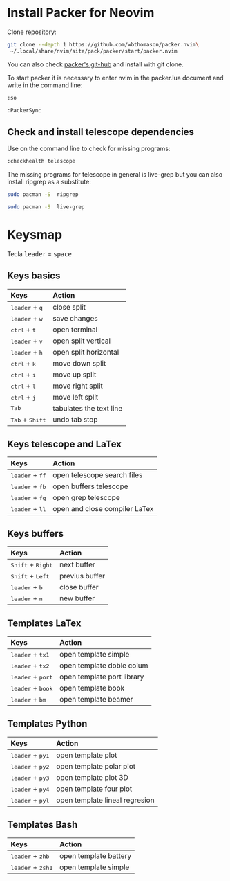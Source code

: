 #   Install Packer for Neovim


Clone repository:

```sh
git clone --depth 1 https://github.com/wbthomason/packer.nvim\
 ~/.local/share/nvim/site/pack/packer/start/packer.nvim
```
You can also check [packer's git-hub](https://github.com/wbthomason/packer.nvim) and install with git clone.

To start packer it is necessary to enter nvim in the packer.lua document and write in the command line:
```sh
:so
```
```sh
:PackerSync 
```

##  Check and install telescope dependencies

Use on the command line to check for missing programs:
```sh
:checkhealth telescope  
```

The missing programs for telescope in general is live-grep but you can also install ripgrep as a substitute:
```sh
sudo pacman -S  ripgrep
```
```sh
sudo pacman -S  live-grep
```

#   Keysmap

Tecla  <kbd>leader</kbd> = <kbd>space</kbd>

##  Keys basics
| Keys | Action |
|:-|:-|
|<kbd>leader</kbd> + <kbd>q</kbd>|close split
|<kbd>leader</kbd> + <kbd>w</kbd>|save changes
|<kbd>ctrl</kbd> + <kbd>t</kbd>|open terminal
|<kbd>leader</kbd> + <kbd>v</kbd>|open split vertical
|<kbd>leader</kbd> + <kbd>h</kbd>|open split horizontal
|<kbd>ctrl</kbd> + <kbd>k</kbd>|move down split
|<kbd>ctrl</kbd> + <kbd>i</kbd>|move up split
|<kbd>ctrl</kbd> + <kbd>l</kbd>|move right split
|<kbd>ctrl</kbd> + <kbd>j</kbd>|move left split
|<kbd>Tab</kbd> | tabulates the text line
|<kbd>Tab</kbd> + <kbd>Shift</kbd>| undo tab stop


##  Keys telescope and LaTex
| Keys | Action |
|:-|:-|
|<kbd>leader</kbd> + <kbd>ff</kbd>|open telescope search files
|<kbd>leader</kbd> + <kbd>fb</kbd>|open buffers telescope
|<kbd>leader</kbd> + <kbd>fg</kbd>|open grep telescope
|<kbd>leader</kbd> + <kbd>ll</kbd>|open and close compiler LaTex


##  Keys buffers
| Keys | Action |
|:-|:-|
|<kbd>Shift</kbd> + <kbd>Right</kbd>|next buffer
|<kbd>Shift</kbd> + <kbd>Left</kbd>|previus buffer
|<kbd>leader</kbd> + <kbd>b</kbd>|close buffer
|<kbd>leader</kbd> + <kbd>n</kbd>|new buffer


##  Templates LaTex
| Keys | Action |
|:-|:-|
|<kbd>leader</kbd> + <kbd>tx1</kbd>|open template simple
|<kbd>leader</kbd> + <kbd>tx2</kbd>|open template doble colum
|<kbd>leader</kbd> + <kbd>port</kbd>|open template port library
|<kbd>leader</kbd> + <kbd>book</kbd>|open template book
|<kbd>leader</kbd> + <kbd>bm</kbd>|open template beamer


##  Templates Python
| Keys | Action |
|:-|:-|
|<kbd>leader</kbd> + <kbd>py1</kbd>|open template plot
|<kbd>leader</kbd> + <kbd>py2</kbd>|open template polar plot
|<kbd>leader</kbd> + <kbd>py3</kbd>|open template plot 3D
|<kbd>leader</kbd> + <kbd>py4</kbd>|open template four plot 
|<kbd>leader</kbd> + <kbd>pyl</kbd>|open template lineal regresion


##  Templates Bash
| Keys | Action |
|:-|:-|
|<kbd>leader</kbd> + <kbd>zhb</kbd>|open template battery
|<kbd>leader</kbd> + <kbd>zsh1</kbd>|open template simple


